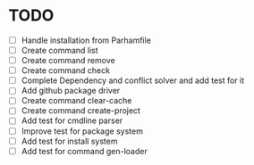 # TODO

- [ ] Handle installation from Parhamfile
- [ ] Create command list
- [ ] Create command remove
- [ ] Create command check
- [ ] Complete Dependency and conflict solver and add test for it
- [ ] Add github package driver
- [ ] Create command clear-cache
- [ ] Create command create-project
- [ ] Add test for cmdline parser
- [ ] Improve test for package system
- [ ] Add test for install system
- [ ] Add test for command gen-loader
